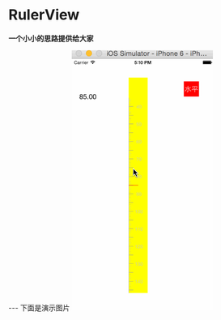 # RulerView
**一个小小的思路提供给大家**


--- 下面是演示图片 
 ![image](https://raw.githubusercontent.com/CoderAlexande/RulerView/master/RulerView.gif)
